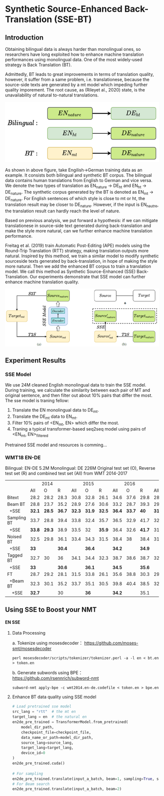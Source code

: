 # Synthetic Source-Enhanced Back-Translation (SSE-BT)
## Introduction

Obtaining bilingual data is always harder than monolingual ones, so researchers have long exploited how to enhance machine translation performances using monolingual data. One of the most widely-used strategy is Back Translation (BT).

Admittedly, BT leads to great improvements in terms of translation quality, however, it suffer from a same problem, i.e. translationese, because the source-side texts are generated by a mt model which impeding further quality imporement. The root cause, as (Rileyet al., 2020) state, is the unavailability of natural to-natural translations. 

![image](https://github.com/FrxxzHL/ssebt/blob/main/mt-ht-nature.PNG)

As shown in above figure, take Engilish→German training data as an example. It consists both bilingual and synthetic BT corpus. The bilingual data contains human translations from English to German and vice versa. We denote the two types of translation as EN<sub>nature</sub> → DE<sub>ht</sub> and EN<sub>ht</sub> → DE<sub>nature</sub>. The synthetic corpus generated by the BT is denoted as EN<sub>mt</sub> → DE<sub>nature</sub>. For English sentences of which style is close to mt or ht, the translation result may be closer to DE<sub>nature</sub>. However, if the input is EN<sub>nautre</sub>, the translation result can hardly reach the level of nature.

Based on previous analysis, we put forward a hypothesis: if we can mitigate translationese in source-side text generated during back-translation and make the style more natural, can we further enhance machine translation performance.

Freitag et al. (2019) train Automatic Post-Editing (APE) models using the Round-Trip Translation (RTT) strategy, making translation outputs more natural. Inspired by this method, we train a similar model to modify synthetic sourceside texts generated by back-translation, in hope of making the style more natural. Then we add the enhanced BT corpus to train a translation model. We call this method as Synthetic Source-Enhanced (SSE) Back-Translation. Our experiments demonstrate that SSE model can further enhance machine translation quality.

![image](https://github.com/FrxxzHL/ssebt/blob/main/sse-bt.PNG)

## Experiment Results

### SSE Model
We use 24M cleaned English monolingual data to train the SSE model. During training, we calculate the similarity between each pair of MT and original sentence, and then filter out about 10% pairs that differ the most.
The sse model is traning fellow:
1. Translate the EN monolingual data to DE<sub>mt</sub>.
2. Translate the DE<sub>mt</sub> data to EN<sub>mt</sub>.
3. Filter 10% pairs of <EN<sub>mt</sub>, EN> which differ the most. 
4. Traning a typical transformer-based seq2seq model using pairs of <EN<sub>mt</sub>, EN><sub>filtered</sub>

Pretrained SSE model and resources is comming...

### WMT18 EN-DE

Bilingual: EN-DE 5.2M  Monolingual: DE 226M
Original test set (O), Reverse test set (R) and combined test set (All) from WMT 2014-2017
<table align="center">
   <tr>
      <td ></td>
      <td colspan="3">&nbsp;&nbsp;&nbsp;&nbsp;&nbsp;&nbsp;&nbsp;&nbsp;&nbsp;&nbsp;2014</td>
      <td colspan="3">&nbsp;&nbsp;&nbsp;&nbsp;&nbsp;&nbsp;&nbsp;&nbsp;&nbsp;&nbsp;2015</td>
      <td colspan="3">&nbsp;&nbsp;&nbsp;&nbsp;&nbsp;&nbsp;&nbsp;&nbsp;&nbsp;&nbsp;2016</td>
      <td colspan="3">&nbsp;&nbsp;&nbsp;&nbsp;&nbsp;&nbsp;&nbsp;&nbsp;&nbsp;&nbsp;2017</td>
      <td colspan="3">&nbsp;&nbsp;&nbsp;&nbsp;&nbsp;&nbsp;&nbsp;&nbsp;&nbsp;&nbsp;average</td>
   </tr>
   <tr>
      <td></td>
      <td>All</td>
      <td>O</td>
      <td>R</td>
      <td>All</td>
      <td>O</td>
      <td>R</td>
      <td>All</td>
      <td>O</td>
      <td>R</td>
      <td>All</td>
      <td>O</td>
      <td>R</td>
      <td>All</td>
      <td>O</td>
      <td>R</td>
   </tr>
   <tr>
      <td>Bitext</td>
      <td>28.2</td>
      <td>28.2</td>
      <td>28.3</td>
      <td>30.8</td>
      <td>32.8</td>
      <td>26.1</td>
      <td>34.6</td>
      <td>37.6</td>
      <td>29.8</td>
      <td>28.7</td>
      <td>31.1</td>
      <td>25.2</td>
      <td>30.6</td>
      <td>32.4</td>
      <td>27.4</td>
   </tr>
   <tr>
      <td>Beam BT</td>
      <td>28.8</td>
      <td>23.7</td>
      <td>35.2</td>
      <td>28.9</td>
      <td>27.6</td>
      <td>30.6</td>
      <td>33.2</td>
      <td>28.7</td>
      <td>39.3</td>
      <td>29.2</td>
      <td>26.1</td>
      <td>32.3</td>
      <td>30</td>
      <td>26.5</td>
      <td>34.4</td>
   </tr>
   <tr>
      <td>&nbsp;&nbsp;+SSE</td>
      <td><b>32.1</b></td>
      <td><b>28.5</b></td>
      <td><b>36.7</b></td>
      <td><b>32.3</b></td>
      <td><b>31.9</b></td>
      <td><b>32.5</b></td>
      <td><b>36.4</b></td>
      <td><b>33.7</b></td>
      <td><b>40</b></td>
      <td><b>31.5</b></td>
      <td><b>28.9</b></td>
      <td><b>33.8</b></td>
      <td><b>33.1</b></td>
      <td><b>30.8</b></td>
      <td><b>35.8</b></td>
   </tr>
   <tr>
      <td>Sampling BT</td>
      <td>33.7</td>
      <td>28.8</td>
      <td>39.4</td>
      <td>33.8</td>
      <td>32.4</td>
      <td>35.7</td>
      <td>36.5</td>
      <td>32.9</td>
      <td>41.7</td>
      <td>32</td>
      <td>28.3</td>
      <td>36.4</td>
      <td>34</td>
      <td>30.6</td>
      <td>38.3</td>
   </tr>
   <tr>
      <td>&nbsp;&nbsp;+SSE</td>
      <td><b>33.8</b></td>
      <td><b>29.3</b></td>
      <td>38.9</td>
      <td>33.5</td>
      <td>32</td>
      <td><b>35.9</b></td>
      <td>36.4</td>
      <td>32.6</td>
      <td><b>41.7</b></td>
      <td>31.7</td>
      <td>28.1</td>
      <td>36</td>
      <td>33.9</td>
      <td>30.5</td>
      <td>38.1</td>
   </tr>
   <tr>
      <td>Noised BT</td>
      <td>32.5</td>
      <td>29.8</td>
      <td>36.1</td>
      <td>33.4</td>
      <td>34.3</td>
      <td>31.5</td>
      <td>38.4</td>
      <td>38</td>
      <td>38.4</td>
      <td>31.9</td>
      <td>31.5</td>
      <td>31.8</td>
      <td>34.1</td>
      <td>33.4</td>
      <td>34.5</td>
   </tr>
   <tr>
      <td>&nbsp;&nbsp;+SSE</td>
      <td><b>33</b><td>
      <td><b>30.4</b><td>
      <td><b>36.4</b><td>
      <td><b>34.2</b><td>
      <td><b>34.9</b><td>
      <td><b>32.8</b><td>
      <td><b>38.8</b><td>
      <td><b>38.1</b><td>
      <td><b>39.4</b><td>
      <td><b>32.6</b><td>
      <td><b>32</b><td>
      <td><b>32.7</b><td>
      <td><b>34.7</b><td>
      <td><b>33.9</b><td>
      <td><b>35.3</b><td>
   </tr>
   <tr>
      <td>Tagged BT</td>
      <td>32.7</td>
      <td>30</td>
      <td>36</td>
      <td>34.1</td>
      <td>34.4</td>
      <td>32.3</td>
      <td>38.7</td>
      <td>38.6</td>
      <td>38.7</td>
      <td>32.9</td>
      <td>32.6</td>
      <td>32.3</td>
      <td>34.6</td>
      <td>33.9</td>
      <td>34.8</td>
   </tr>
   <tr>
      <td>&nbsp;&nbsp;+SSE</td>
      <td><b>33</b><td>
      <td><b>30.6</b><td>
      <td><b>36.1</b><td>
      <td><b>34.5</b><td>
      <td><b>35.6</b><td>
      <td>31.8<td>
      <td><b>39.3</b><td>
      <td><b>39.8</b><td>
      <td>38.3<td>
      <td>32.9<td>
      <td><b>32.7</b><td>
      <td>32.2<td>
      <td><b>34.9</b><td>
      <td><b>34.7</b><td>
      <td>34.6<td>
   </tr>
   <tr>
      <td>FT</td>
      <td>28.7</td>
      <td>29.2</td>
      <td>28.1</td>
      <td>31.5</td>
      <td>33.8</td>
      <td>26.1</td>
      <td>35.6</td>
      <td>38.8</td>
      <td>30.3</td>
      <td>29.5</td>
      <td>32.5</td>
      <td>25.3</td>
      <td>31.3</td>
      <td>33.6</td>
      <td>27.5</td>
   </tr>
   <tr>
      <td>&nbsp;&nbsp;+Beam BT</td>
      <td>32.3</td>
      <td>30.1</td>
      <td>35.2</td>
      <td>33.7</td>
      <td>35.1</td>
      <td>30.5</td>
      <td>39.8</td>
      <td>40.4</td>
      <td>38.5</td>
      <td>32.7</td>
      <td>32.6</td>
      <td>32</td>
      <td>34.6</td>
      <td>34.6</td>
      <td>34.1</td>
   </tr>
   <tr>
      <td>&nbsp;&nbsp;&nbsp;&nbsp;+SSE</td>
      <td><b>32.7</b><td>
      <td>30<td>
      <td><b>36</b><td>
      <td><b>34.2</b><td>
      <td>35.1<td>
      <td><b>31.9</b><td>
      <td><b>40.5</b><td>
      <td><b>40.5</b><td>
      <td><b>40</b><td>
      <td><b>33.4</b><td>
      <td><b>33.2</b><td>
      <td><b>33</b><td>
      <td><b>35.2</b><td>
      <td><b>34.7</b><td>
      <td><b>35.2</b><td>
   </tr>
</table>


## Using SSE to Boost your NMT

#### EN SSE

1. Data Processing

   a. Tokenize using mosesdecoder： https://github.com/moses-smt/mosesdecoder

   ```shell
   perl mosesdecoder/scripts/tokenizer/tokenizer.perl -a -l en < bt.en > token.en
   ```

   b. Generate subwords  using BPE： https://github.com/rsennrich/subword-nmt

   ```shell
   subword-nmt apply-bpe -c wmt2014.en-de.codefile < token.en > bpe.en
   ```

2. Enhance BT data quality using SSE model

   ```python
   # Load pretrained sse model
   src_lang = "rtt"  # the mt en
   target_lang = en  # the natural en
   en2de_pre_trained = TransformerModel.from_pretrained(
       model_dir_path,
       checkpoint_file=checkpoint_file,
       data_name_or_path=model_dir_path,
       source_lang=source_lang,
       target_lang=target_lang,
       device_id=0
   )
   en2de_pre_trained.cuda()
   
   # For sampling 
   en2de_pre_trained.translate(input_a_batch, beam=1, sampling=True, sampling_topk=10)
   # For Beam search
   en2de_pre_trained.translate(input_a_batch, beam=2)
   ```

